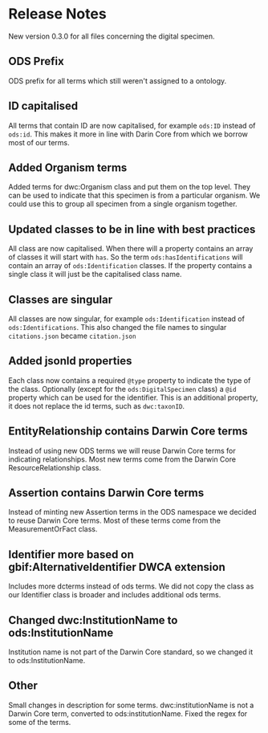 # Release Notes

New version 0.3.0 for all files concerning the digital specimen.

## ODS Prefix
ODS prefix for all terms which still weren't assigned to a ontology.

## ID capitalised
All terms that contain ID are now capitalised, for example `ods:ID` instead of `ods:id`.
This makes it more in line with Darin Core from which we borrow most of our terms.

## Added Organism terms
Added terms for dwc:Organism class and put them on the top level.
They can be used to indicate that this specimen is from a particular organism.
We could use this to group all specimen from a single organism together.

## Updated classes to be in line with best practices
All class are now capitalised.
When there will a property contains an array of classes it will start with `has`.
So the term `ods:hasIdentifications` will contain an array of `ods:Identification` classes.
If the property contains a single class it will just be the capitalised class name.

## Classes are singular
All classes are now singular, for example `ods:Identification` instead of `ods:Identifications`.
This also changed the file names to singular `citations.json` became `citation.json`

## Added jsonld properties
Each class now contains a required `@type` property to indicate the type of the class.
Optionally (except for the `ods:DigitalSpecimen` class) a `@id` property which can be used for the identifier.
This is an additional property, it does not replace the id terms, such as `dwc:taxonID`.

## EntityRelationship contains Darwin Core terms
Instead of using new ODS terms we will reuse Darwin Core terms for indicating relationships.
Most new terms come from the Darwin Core ResourceRelationship class.    

## Assertion contains Darwin Core terms
Instead of minting new Assertion terms in the ODS namespace we decided to reuse Darwin Core terms.
Most of these terms come from the MeasurementOrFact class.

## Identifier more based on gbif:AlternativeIdentifier DWCA extension
Includes more dcterms instead of ods terms.
We did not copy the class as our Identifier class is broader and includes additional ods terms.

## Changed dwc:InstitutionName to ods:InstitutionName
Institution name is not part of the Darwin Core standard, so we changed it to ods:InstitutionName.

## Other
Small changes in description for some terms.
dwc:institutionName is not a Darwin Core term, converted to ods:institutionName. 
Fixed the regex for some of the terms.